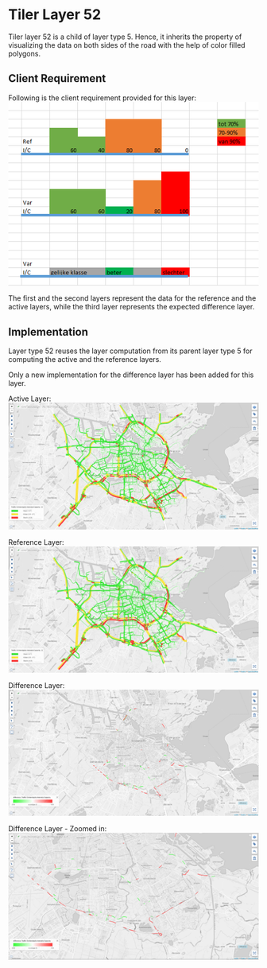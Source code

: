 # Tiler Layer 52

Tiler layer 52 is a child of layer type 5. Hence, it inherits the property of visualizing the data on both sides of the road with the help of color filled polygons.

## Client Requirement

Following is the client requirement provided for this layer:
![Layer52ClientRequirement](./images/Layer52_clientRequirement.PNG)

The first and the second layers represent the data for the reference and the active layers, while the third layer represents the expected difference layer. 

## Implementation

Layer type 52 reuses the layer computation from its parent layer type 5 for computing the active and the reference layers.

Only a new implementation for the difference layer has been added for this layer.

Active Layer:
![ActiveLayer](./images/Layer52_ActiveLayer.PNG)

Reference Layer:
![ReferenceLayer](./images/Layer52_RefLayer.PNG)


Difference Layer:
![ReferenceLayer](./images/Layer52_DiffLayer.PNG)

Difference Layer - Zoomed in:
![ReferenceLayer](./images/Layer52_DiffLayer_ZoomedIn.PNG)